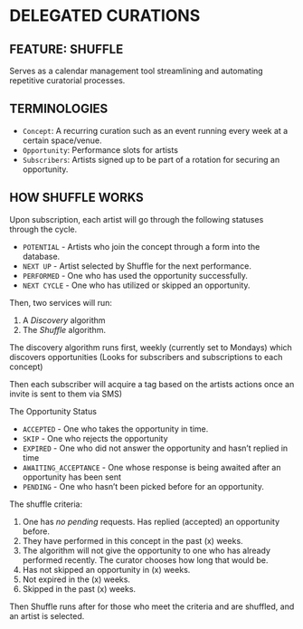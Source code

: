 # DELEGATED CURATIONS

## FEATURE: SHUFFLE

Serves as a calendar management tool streamlining and automating repetitive curatorial processes.

## TERMINOLOGIES
-  `Concept`: A recurring curation such as an event running every week at a certain space/venue.
-  `Opportunity`: Performance slots for artists
-  `Subscribers`: Artists signed up to be part of a rotation for securing an opportunity.

## HOW SHUFFLE WORKS
Upon subscription, each artist will go through the following statuses through the cycle.

- `POTENTIAL` - Artists who join the concept through a form into the database.
- `NEXT UP` - Artist selected by Shuffle for the next performance.
- `PERFORMED` - One who has used the opportunity successfully.
- `NEXT CYCLE` - One who has utilized or skipped an opportunity.

Then, two services will run:
1. A *Discovery* algorithm
2. The *Shuffle* algorithm.

The discovery algorithm runs first, weekly (currently set to Mondays) which discovers opportunities (Looks for subscribers and subscriptions to each concept)

Then each subscriber will acquire a tag based on the artists actions once an invite is sent to them via SMS)

The Opportunity Status
- `ACCEPTED` - One who takes the opportunity in time.
- `SKIP` - One who rejects the opportunity
- `EXPIRED` - One who did not answer the opportunity and hasn’t replied in time
- `AWAITING_ACCEPTANCE` - One whose response is being awaited after an opportunity has been sent
- `PENDING` - One who hasn’t been picked before for an opportunity.

The shuffle criteria:
1. One has *no pending* requests. Has replied (accepted) an opportunity before.
2. They have performed in this concept in the past (x) weeks.
3. The algorithm will not give the opportunity to one who has already performed recently. The curator chooses how long that would be.
4. Has not skipped an opportunity in (x) weeks.
5. Not expired in the (x) weeks.
6. Skipped in the past (x) weeks.

Then Shuffle runs after for those who meet the criteria and are shuffled, and an artist is selected.